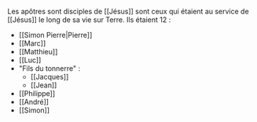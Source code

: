 Les apôtres sont disciples de [[Jésus]] sont ceux qui étaient au service de [[Jésus]] le long de sa vie sur Terre. Ils étaient 12 :
- [[Simon Pierre|Pierre]]
- [[Marc]]
- [[Matthieu]]
- [[Luc]]
- "Fils du tonnerre" :
	- [[Jacques]]
	- [[Jean]]
- [[Philippe]]
- [[André]]
- [[Simon]]